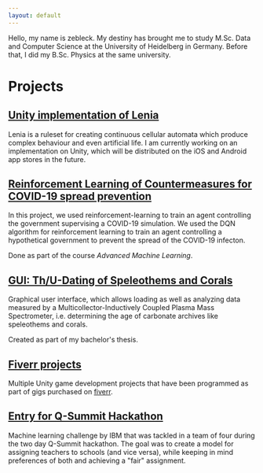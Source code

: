 ```yaml
---
layout: default
---
```


Hello, my name is zebleck. My destiny has brought me to study M.Sc. Data and Computer Science at the University of Heidelberg in Germany. Before that, I did my B.Sc. Physics at the same university.

# Projects

## [Unity implementation of Lenia](https://twitter.com/zebleckAI/status/1496244990929948672)

Lenia is a ruleset for creating continuous cellular automata which produce complex behaviour and even artificial life. I am currently working on an implementation on Unity, which will be distributed on the iOS and Android app stores in the future.

## [Reinforcement Learning of Countermeasures for COVID-19 spread prevention](https://github.com/zebleck/aml_project)

In this project, we used reinforcement-learning to train an agent controlling the government supervising a COVID-19
simulation. We used the DQN algorithm for reinforcement learning to train an agent controlling a hypothetical government to prevent the spread of the COVID-19
infecton.

Done as part of the course *Advanced Machine Learning*.

## [GUI: Th/U-Dating of Speleothems and Corals](https://github.com/zebleck/BachelorGUI)

Graphical user interface, which allows loading as well as analyzing data measured by a Multicollector-Inductively Coupled Plasma Mass Spectrometer, i.e. determining the age of carbonate archives like speleothems and corals.

Created as part of my bachelor's thesis.

## [Fiverr projects](https://fiverr.com/users/zebleck/)

Multiple Unity game development projects that have been programmed as part of gigs purchased on [fiverr](https://fiverr.com/).

## [Entry for Q-Summit Hackathon](https://github.com/zebleck/Hackathon-404-Not-Found)

Machine learning challenge by IBM that was tackled in a team of four during the two day Q-Summit hackathon. The goal was to create a model for assigning teachers to schools (and vice versa), while keeping in mind preferences of both and achieving a "fair" assignment.
